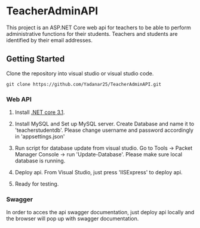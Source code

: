# TeacherAdminAPI
This project is an ASP.NET Core web api for teachers to be able to perform administrative functions for their students. 
Teachers and students are identified by their email addresses.

## Getting Started

Clone the repository into visual studio or visual studio code.
```shell
git clone https://github.com/Yadanar25/TeacherAdminAPI.git
```

### Web API

1. Install [.NET core 3.1](https://www.microsoft.com/net/core). 

2. Install MySQL and Set up MySQL server. Create Database and name it to 'teacherstudentdb'. Please change username and password accordingly in 'appsettings.json'

3. Run script for database update from visual studio. Go to Tools -> Packet Manager Console -> run 'Update-Database'. Please make sure local database is running.

4. Deploy api. From Visual Studio, just press 'IISExpress' to deploy api.

5. Ready for testing.

### Swagger

In order to acces the api swagger documentation, just deploy api locally and the browser will pop up with swagger documentation.
